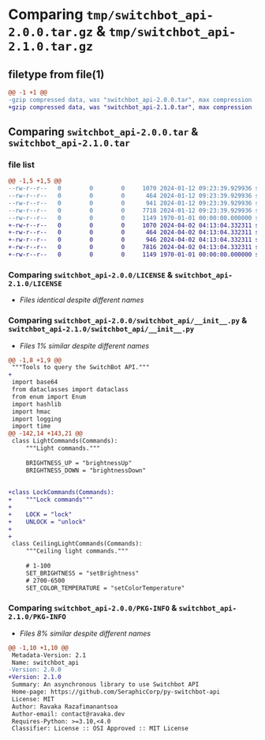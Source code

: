 # Comparing `tmp/switchbot_api-2.0.0.tar.gz` & `tmp/switchbot_api-2.1.0.tar.gz`

## filetype from file(1)

```diff
@@ -1 +1 @@
-gzip compressed data, was "switchbot_api-2.0.0.tar", max compression
+gzip compressed data, was "switchbot_api-2.1.0.tar", max compression
```

## Comparing `switchbot_api-2.0.0.tar` & `switchbot_api-2.1.0.tar`

### file list

```diff
@@ -1,5 +1,5 @@
--rw-r--r--   0        0        0     1070 2024-01-12 09:23:39.929936 switchbot_api-2.0.0/LICENSE
--rw-r--r--   0        0        0      464 2024-01-12 09:23:39.929936 switchbot_api-2.0.0/README.md
--rw-r--r--   0        0        0      941 2024-01-12 09:23:39.929936 switchbot_api-2.0.0/pyproject.toml
--rw-r--r--   0        0        0     7718 2024-01-12 09:23:39.929936 switchbot_api-2.0.0/switchbot_api/__init__.py
--rw-r--r--   0        0        0     1149 1970-01-01 00:00:00.000000 switchbot_api-2.0.0/PKG-INFO
+-rw-r--r--   0        0        0     1070 2024-04-02 04:13:04.332311 switchbot_api-2.1.0/LICENSE
+-rw-r--r--   0        0        0      464 2024-04-02 04:13:04.332311 switchbot_api-2.1.0/README.md
+-rw-r--r--   0        0        0      946 2024-04-02 04:13:04.332311 switchbot_api-2.1.0/pyproject.toml
+-rw-r--r--   0        0        0     7816 2024-04-02 04:13:04.332311 switchbot_api-2.1.0/switchbot_api/__init__.py
+-rw-r--r--   0        0        0     1149 1970-01-01 00:00:00.000000 switchbot_api-2.1.0/PKG-INFO
```

### Comparing `switchbot_api-2.0.0/LICENSE` & `switchbot_api-2.1.0/LICENSE`

 * *Files identical despite different names*

### Comparing `switchbot_api-2.0.0/switchbot_api/__init__.py` & `switchbot_api-2.1.0/switchbot_api/__init__.py`

 * *Files 1% similar despite different names*

```diff
@@ -1,8 +1,9 @@
 """Tools to query the SwitchBot API."""
+
 import base64
 from dataclasses import dataclass
 from enum import Enum
 import hashlib
 import hmac
 import logging
 import time
@@ -142,14 +143,21 @@
 class LightCommands(Commands):
     """Light commands."""
 
     BRIGHTNESS_UP = "brightnessUp"
     BRIGHTNESS_DOWN = "brightnessDown"
 
 
+class LockCommands(Commands):
+    """Lock commands"""
+
+    LOCK = "lock"
+    UNLOCK = "unlock"
+
+
 class CeilingLightCommands(Commands):
     """Ceiling light commands."""
 
     # 1-100
     SET_BRIGHTNESS = "setBrightness"
     # 2700-6500
     SET_COLOR_TEMPERATURE = "setColorTemperature"
```

### Comparing `switchbot_api-2.0.0/PKG-INFO` & `switchbot_api-2.1.0/PKG-INFO`

 * *Files 8% similar despite different names*

```diff
@@ -1,10 +1,10 @@
 Metadata-Version: 2.1
 Name: switchbot_api
-Version: 2.0.0
+Version: 2.1.0
 Summary: An asynchronous library to use Switchbot API
 Home-page: https://github.com/SeraphicCorp/py-switchbot-api
 License: MIT
 Author: Ravaka Razafimanantsoa
 Author-email: contact@ravaka.dev
 Requires-Python: >=3.10,<4.0
 Classifier: License :: OSI Approved :: MIT License
```

